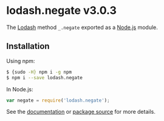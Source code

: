 # lodash.negate v3.0.3

The [Lodash](https://lodash.com/) method `_.negate` exported as a [Node.js](https://nodejs.org/) module.

## Installation

Using npm:
```bash
$ {sudo -H} npm i -g npm
$ npm i --save lodash.negate
```

In Node.js:
```js
var negate = require('lodash.negate');
```

See the [documentation](https://lodash.com/docs#negate) or [package source](https://github.com/lodash/lodash/blob/3.0.3-npm-packages/lodash.negate) for more details.
